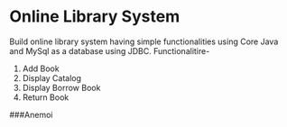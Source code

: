 # Online Library System

Build online library system having simple functionalities using Core Java and MySql as a database using JDBC.
Functionalitire-
1. Add Book
2. Display Catalog
3. Display Borrow Book
4. Return Book


###Anemoi 
